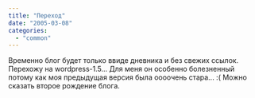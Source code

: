 ```yaml
---
title: "Переход"
date: "2005-03-08"
categories: 
  - "common"
---
```


Временно блог будет только ввиде дневника и без свежих ссылок. Перехожу на wordpress-1.5... Для меня он особенно болезненный потому как моя предыдущая версия была оооочень стара... :( Можно сказать второе рождение блога.
